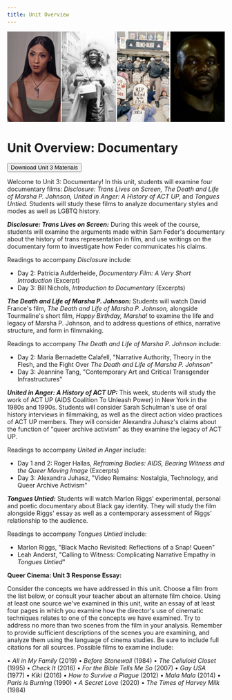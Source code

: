 ```yaml
---
title: Unit Overview
---
```

<img src="/img/documentary_medley.jpg" class="medley">

# Unit Overview: Documentary
<form method="get" action="/modules/unit 3: documentary/Unit 3.zip">
<button type='submit' class='btn'>Download Unit 3 Materials</button>
</form>

Welcome to Unit 3: Documentary! In this unit, students will examine four documentary films: *Disclosure: Trans Lives on Screen,* *The Death and Life of Marsha P. Johnson,* *United in Anger: A History of ACT UP,* and *Tongues Untied.* Students will study these films to analyze documentary styles and modes as well as LGBTQ history.

***Disclosure: Trans Lives on Screen:*** During this week of the course, students will examine the arguments made within Sam Feder's documentary about the history of trans representation in film, and use writings on the documentary form to investigate how Feder communicates his claims.

Readings to accompany *Disclosure* include:
* Day 2: Patricia Aufderheide, *Documentary Film: A Very Short Introduction* (Excerpt)
* Day 3: Bill Nichols, *Introduction to Documentary* (Excerpts)

***The Death and Life of Marsha P. Johnson:*** Students will watch David France's film, *The Death and Life of Marsha P. Johnson,* alongside Tourmaline's short film, *Happy Birthday, Marsha!* to examine the life and legacy of Marsha P. Johnson, and to address questions of ethics, narrative structure, and form in filmmaking.

Readings to accompany *The Death and Life of Marsha P. Johnson* include:
* Day 2: Maria Bernadette Calafell, "Narrative Authority, Theory in the Flesh, and the Fight Over *The Death and Life of Marsha P. Johnson*"
* Day 3: Jeannine Tang, "Contemporary Art and Critical Transgender Infrastructures"

***United in Anger: A History of ACT UP:*** This week, students will study the work of ACT UP (AIDS Coalition To Unleash Power) in New York in the 1980s and 1990s. Students will consider Sarah Schulman's use of oral history interviews in filmmaking, as well as the direct action video practices of ACT UP members. They will consider Alexandra Juhasz's claims about the function of "queer archive activism" as they examine the legacy of ACT UP.

Readings to accompany *United in Anger* include:
* Day 1 and 2: Roger Hallas, *Reframing Bodies: AIDS, Bearing Witness and the Queer Moving Image* (Excerpts)
* Day 3: Alexandra Juhasz, "Video Remains: Nostalgia, Technology, and Queer Archive Activism"

***Tongues Untied:*** Students will watch Marlon Riggs' experimental, personal and poetic documentary about Black gay identity. They will study the film alongside Riggs' essay as well as a contemporary assessment of Riggs' relationship to the audience.

Readings to accompany *Tongues Untied* include:
* Marlon Riggs, "Black Macho Revisited: Reflections of a Snap! Queen"
* Leah Anderst, "Calling to Witness: Complicating Narrative Empathy in *Tongues Untied*"

**Queer Cinema: Unit 3 Response Essay:**

Consider the concepts we have addressed in this unit. Choose a film from the list below, or consult your teacher about an alternate film choice. Using at least one source we've examined in this unit, write an essay of at least four pages in which you examine how the director's use of cinematic techniques relates to one of the concepts we have examined. Try to address no more than two scenes from the film in your analysis. Remember to provide sufficient descriptions of the scenes you are examining, and analyze them using the language of cinema studies. Be sure to include full citations for all sources. Possible films to examine include:

•	*All in My Family* (2019)
•	*Before Stonewall* (1984)
•	*The Celluloid Closet* (1995)
•	*Check It* (2016)
•	*For the Bible Tells Me So* (2007)
•	*Gay USA* (1977)
•	*Kiki* (2016)
•	*How to Survive a Plague* (2012)
•	*Mala Mala* (2014)
•	*Paris is Burning* (1990)
•	*A Secret Love* (2020)
•	*The Times of Harvey Milk* (1984)
